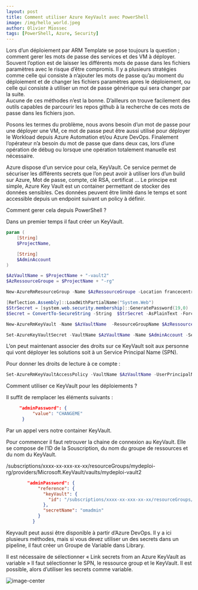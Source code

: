 ```yaml
---
layout: post
title: Comment utiliser Azure KeyVault avec PowerShell
image: /img/hello_world.jpeg
author: Olivier Miossec
tags: [PowerShell, Azure, Security]
---
```


Lors d’un déploiement par ARM Template se pose toujours la question ; comment gerer les mots de passe des services et des VM à déployer. Souvent l’option est de laisser les différents mots de passe dans les fichiers paramètres avec le risque d’être compromis. Il y a plusieurs stratégies comme celle qui consiste à n’ajouter les mots de passe qu’au moment du déploiement et de changer les fichiers paramètres apres le déploiement, ou celle qui consiste à utiliser un mot de passe générique qui sera changer par la suite.  
Aucune de ces méthodes n’est la bonne. D’ailleurs on trouve facilement des outils capables de parcourir les repos github à la recherche de ces mots de passe dans les fichiers json.

Posons les termes du problème, nous avons besoin d’un mot de passe pour une déployer une VM, ce mot de passe peut être aussi utilisé pour déployer le Workload depuis Azure Automation et/ou Azure DevOps. Finalement l’opérateur n’a besoin du mot de passe que dans deux cas, lors d’une opération de débug ou lorsque une opération totalement manuelle est nécessaire. 

Azure dispose d’un service pour cela, KeyVault. Ce service permet de sécuriser les différents secrets que l’on peut avoir à utiliser lors d’un build sur Azure, Mot de passe, compte, clé RSA, certificat …
Le principe est simple, Azure Key Vault est un container permettant de stocker des données sensibles. Ces données peuvent être limité dans le temps et sont accessible depuis un endpoint suivant un policy à définir.

Comment gerer cela depuis PowerShell ?

Dans un premier temps il faut créer un KeyVault.

```PowerShell
param (
    [String]
    $ProjectName,

    [String]
    $AdminAccount
)

$AzVaultName = $ProjectName + "-vault2"
$AzRessourceGroupe = $ProjectName + "-rg"

New-AzureRmResourceGroup -Name $AzRessourceGroupe -Location francecentral

[Reflection.Assembly]::LoadWithPartialName("System.Web")
$StrSecret = [system.web.security.membership]::GeneratePassword(19,0)
$Secret = ConvertTo-SecureString -String  $StrSecret -AsPlainText -Force

New-AzureRmKeyVault -Name $AzVaultName  -ResourceGroupName $AzRessourceGroupe -Location francecentral -EnabledForTemplateDeployment

Set-AzureKeyVaultSecret -VaultName $AzVaultName -Name $AdminAccount -SecretValue $Secret
````

L’on peut maintenant associer des droits sur ce KeyVault soit aux personne qui vont déployer les solutions soit à un Service Principal Name (SPN). 

Pour donner les droits de lecture à ce compte : 

```PowerShell
Set-AzureRmKeyVaultAccessPolicy -VaultName $AzVaultName -UserPrincipalName "MyDep@something" -PermissionsToSecrets get,list
````

Comment utiliser ce KeyVault pour les déploiements ?  

Il suffit de remplacer les éléments suivants : 

```json
     "adminPassword": {
          "value": "CHANGEME"
      }
````

Par un appel vers notre container KeyVault. 

Pour commencer il faut retrouver la chaine de connexion au KeyVault. Elle se compose de l’ID de la Souscription, du nom du groupe de ressources et du nom du KeyVault.

/subscriptions/xxxx-xx-xxx-xx-xx/resourceGroups/mydeploi-rg/providers/Microsoft.KeyVault/vaults/mydeploi-vault2

```json
        "adminPassword": {
            "reference": {
              "keyVault": {
                "id": "/subscriptions/xxxx-xx-xxx-xx-xx/resourceGroups/mydeploi-rg/providers/Microsoft.KeyVault/vaults/mydeploi-vault2"
              },
              "secretName": "omadmin"
            }
          }
````

Keyvault peut aussi être disponible à partir d’Azure DevOps. Il y a ici plusieurs méthodes, mais si vous devez utiliser un des secrets dans un pipeline, il faut créer un Groupe de Variable dans Library. 


Il est nécessaire de sélectionner « Link secrets from an Azure KeyVault as variable » 
Il faut sélectionner le SPN, le ressource group et le KeyVault. Il est possible, alors d’utiliser les secrets comme variable.

![image-center](/img/keyvault/azdevopskeyvault.PNG)